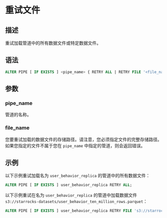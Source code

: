 
# 重试文件

## 描述

重试加载管道中的所有数据文件或特定数据文件。

## 语法

```SQL
ALTER PIPE [ IF EXISTS ] <pipe_name> { RETRY ALL | RETRY FILE '<file_name>' }
```

## 参数

### pipe_name

管道的名称。

### file_name

您要重试加载的数据文件的存储路径。请注意，您必须指定文件的完整存储路径。如果您指定的文件不属于您在 `pipe_name` 中指定的管道，则会返回错误。

## 示例

以下示例重试加载名为 `user_behavior_replica` 的管道中的所有数据文件：

```SQL
ALTER PIPE [ IF EXISTS ] user_behavior_replica RETRY ALL;
```

以下示例重试在名为 `user_behavior_replica` 的管道中加载数据文件 `s3://starrocks-datasets/user_behavior_ten_million_rows.parquet`：

```SQL
ALTER PIPE [ IF EXISTS ] user_behavior_replica RETRY FILE 's3://starrocks-datasets/user_behavior_ten_million_rows.parquet';
```